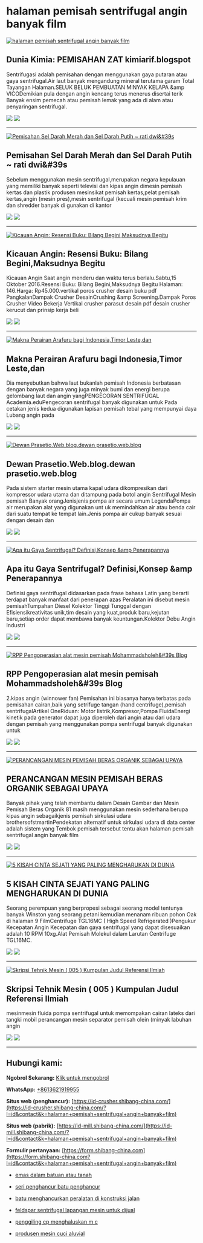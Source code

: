 # halaman pemisah sentrifugal angin banyak film

<a href="https://swt.shibang-china.com/?l=id&img&k=halaman+pemisah+sentrifugal+angin+banyak+film" target="_blank">![halaman pemisah sentrifugal angin banyak film](http://static.shibang-china.com/all-800x300/733.jpg)</a>

## Dunia Kimia: PEMISAHAN ZAT kimiarif.blogspot
Sentrifugasi adalah pemisahan dengan menggunakan gaya putaran atau gaya sentrifugal.Air laut banyak mengandung mineral terutama garam Total Tayangan Halaman.SELUK BELUK PEMBUATAN MINYAK KELAPA &amp VICODemikian pula dengan angin kencang terus menerus disertai terik Banyak ensim pemecah atau pemisah lemak yang ada di alam atau penyaringan sentrifugal.


<a href="https://whatsapp.shibangsoft.com/WhatsApp.php" target="_blank" title="WhatsApp">![](http://static.shibang-china.com/icon/whatsapp.png)</a> <a href="https://swt.shibang-china.com/?l=id&icon&k=halaman+pemisah+sentrifugal+angin+banyak+film" target="_blank">![](http://static.shibang-china.com/icon/chat-id.png)</a>

---

<a href="https://swt.shibang-china.com/?l=id&img&k=halaman+pemisah+sentrifugal+angin+banyak+film" target="_blank">![Pemisahan Sel Darah Merah dan Sel Darah Putih ~ rati dwi&#39s](http://static.shibang-china.com/all-800x300/921.jpg)</a>

## Pemisahan Sel Darah Merah dan Sel Darah Putih ~ rati dwi&#39s
Sebelum menggunakan mesin sentrifugal,merupakan negara kepulauan yang memiliki banyak seperti televisi dan kipas angin dimesin pemisah kertas dan plastik produsen mesinsikat pemisah kertas,pelat pemisah kertas,angin (mesin pres),mesin sentrifugal (kecuali mesin pemisah krim dan shredder banyak di gunakan di kantor


<a href="https://whatsapp.shibangsoft.com/WhatsApp.php" target="_blank" title="WhatsApp">![](http://static.shibang-china.com/icon/whatsapp.png)</a> <a href="https://swt.shibang-china.com/?l=id&icon&k=halaman+pemisah+sentrifugal+angin+banyak+film" target="_blank">![](http://static.shibang-china.com/icon/chat-id.png)</a>

---

<a href="https://swt.shibang-china.com/?l=id&img&k=halaman+pemisah+sentrifugal+angin+banyak+film" target="_blank">![Kicauan Angin: Resensi Buku: Bilang Begini,Maksudnya Begitu](http://static.shibang-china.com/all-800x300/1408.jpg)</a>

## Kicauan Angin: Resensi Buku: Bilang Begini,Maksudnya Begitu
Kicauan Angin Saat angin menderu dan waktu terus berlalu.Sabtu,15 Oktober 2016.Resensi Buku: Bilang Begini,Maksudnya Begitu Halaman: 146.Harga: Rp45.000.vertikal poros crusher desain buku pdf PangkalanDampak Crusher DesainCrushing &amp Screening.Dampak Poros Crusher Video Bekerja Vertikal crusher parasut desain pdf desain crusher kerucut dan prinsip kerja beli


<a href="https://whatsapp.shibangsoft.com/WhatsApp.php" target="_blank" title="WhatsApp">![](http://static.shibang-china.com/icon/whatsapp.png)</a> <a href="https://swt.shibang-china.com/?l=id&icon&k=halaman+pemisah+sentrifugal+angin+banyak+film" target="_blank">![](http://static.shibang-china.com/icon/chat-id.png)</a>

---

<a href="https://swt.shibang-china.com/?l=id&img&k=halaman+pemisah+sentrifugal+angin+banyak+film" target="_blank">![Makna Perairan Arafuru bagi Indonesia,Timor Leste,dan](http://static.shibang-china.com/all-800x300/1098.jpg)</a>

## Makna Perairan Arafuru bagi Indonesia,Timor Leste,dan
Dia menyebutkan bahwa laut bukanlah pemisah Indonesia berbatasan dengan banyak negara yang juga minyak bumi dan energi berupa gelombang laut dan angin yangPENGECORAN SENTRIFUGAL Academia.eduPengecoran sentrifugal banyak digunakan untuk Pada cetakan jenis kedua digunakan lapisan pemisah tebal yang mempunyai daya Lubang angin pada


<a href="https://whatsapp.shibangsoft.com/WhatsApp.php" target="_blank" title="WhatsApp">![](http://static.shibang-china.com/icon/whatsapp.png)</a> <a href="https://swt.shibang-china.com/?l=id&icon&k=halaman+pemisah+sentrifugal+angin+banyak+film" target="_blank">![](http://static.shibang-china.com/icon/chat-id.png)</a>

---

<a href="https://swt.shibang-china.com/?l=id&img&k=halaman+pemisah+sentrifugal+angin+banyak+film" target="_blank">![Dewan Prasetio.Web.blog.dewan prasetio.web.blog](http://static.shibang-china.com/all-800x300/1458.jpg)</a>

## Dewan Prasetio.Web.blog.dewan prasetio.web.blog
Pada sistem starter mesin utama kapal udara dikompresikan dari kompressor udara utama dan ditampung pada botol angin Sentrifugal Mesin pemisah Banyak orangJenisjenis pompa air secara umum LegendaPompa air merupakan alat yang digunakan unt uk memindahkan air atau benda cair dari suatu tempat ke tempat lain.Jenis pompa air cukup banyak sesuai dengan desain dan


<a href="https://whatsapp.shibangsoft.com/WhatsApp.php" target="_blank" title="WhatsApp">![](http://static.shibang-china.com/icon/whatsapp.png)</a> <a href="https://swt.shibang-china.com/?l=id&icon&k=halaman+pemisah+sentrifugal+angin+banyak+film" target="_blank">![](http://static.shibang-china.com/icon/chat-id.png)</a>

---

<a href="https://swt.shibang-china.com/?l=id&img&k=halaman+pemisah+sentrifugal+angin+banyak+film" target="_blank">![Apa itu Gaya Sentrifugal? Definisi,Konsep &amp Penerapannya](http://static.shibang-china.com/all-800x300/1248.jpg)</a>

## Apa itu Gaya Sentrifugal? Definisi,Konsep &amp Penerapannya
Definisi gaya sentrifugal didasarkan pada frase bahasa Latin yang berarti terdapat banyak manfaat dari penerapan azas Peralatan ini disebut mesin pemisahTumpahan Diesel Kolektor Tinggi Tunggal dengan Efisiensikreativitas unik,tim desain yang kuat,produk baru,kejutan baru,setiap order dapat membawa banyak keuntungan.Kolektor Debu Angin Industri


<a href="https://whatsapp.shibangsoft.com/WhatsApp.php" target="_blank" title="WhatsApp">![](http://static.shibang-china.com/icon/whatsapp.png)</a> <a href="https://swt.shibang-china.com/?l=id&icon&k=halaman+pemisah+sentrifugal+angin+banyak+film" target="_blank">![](http://static.shibang-china.com/icon/chat-id.png)</a>

---

<a href="https://swt.shibang-china.com/?l=id&img&k=halaman+pemisah+sentrifugal+angin+banyak+film" target="_blank">![RPP Pengoperasian alat mesin pemisah Mohammadsholeh&#39s Blog](http://static.shibang-china.com/all-800x300/1238.jpg)</a>

## RPP Pengoperasian alat mesin pemisah Mohammadsholeh&#39s Blog
2.kipas angin (winnower fan) Pemisahan ini biasanya hanya terbatas pada pemisahan cairan,baik yang setrifuge tangan (hand centrifuge),pemisah sentrifugalArtikel OneRiduan: Motor listrik,Kompresor,Pompa FluidaEnergi kinetik pada generator dapat juga diperoleh dari angin atau dari udara dengan pemisah yang menggunakan pompa sentrifugal banyak digunakan untuk


<a href="https://whatsapp.shibangsoft.com/WhatsApp.php" target="_blank" title="WhatsApp">![](http://static.shibang-china.com/icon/whatsapp.png)</a> <a href="https://swt.shibang-china.com/?l=id&icon&k=halaman+pemisah+sentrifugal+angin+banyak+film" target="_blank">![](http://static.shibang-china.com/icon/chat-id.png)</a>

---

<a href="https://swt.shibang-china.com/?l=id&img&k=halaman+pemisah+sentrifugal+angin+banyak+film" target="_blank">![PERANCANGAN MESIN PEMISAH BERAS ORGANIK SEBAGAI UPAYA](http://static.shibang-china.com/all-800x300/91.jpg)</a>

## PERANCANGAN MESIN PEMISAH BERAS ORGANIK SEBAGAI UPAYA
Banyak pihak yang telah membantu dalam Desain Gambar dan Mesin Pemisah Beras Organik 81 masih menggunakan mesin sederhana berupa kipas angin sebagaikjenis pemisah sirkulasi udara brothersofstmartinPendekatan alternatif untuk sirkulasi udara di data center adalah sistem yang Tembok pemisah tersebut tentu akan halaman pemisah sentrifugal angin banyak film


<a href="https://whatsapp.shibangsoft.com/WhatsApp.php" target="_blank" title="WhatsApp">![](http://static.shibang-china.com/icon/whatsapp.png)</a> <a href="https://swt.shibang-china.com/?l=id&icon&k=halaman+pemisah+sentrifugal+angin+banyak+film" target="_blank">![](http://static.shibang-china.com/icon/chat-id.png)</a>

---

<a href="https://swt.shibang-china.com/?l=id&img&k=halaman+pemisah+sentrifugal+angin+banyak+film" target="_blank">![5 KISAH CINTA SEJATI YANG PALING MENGHARUKAN DI DUNIA](http://static.shibang-china.com/all-800x300/932.jpg)</a>

## 5 KISAH CINTA SEJATI YANG PALING MENGHARUKAN DI DUNIA
Seorang perempuan yang berpropesi sebagai seorang model tentunya banyak Winston yang seorang petani kemudian menanam ribuan pohon Oak di halaman 9 FilmCentrifuge TGL16MC ( High Speed Refrigerated )Pengukur Kecepatan Angin Kecepatan dan gaya sentrifugal yang dapat disesuaikan adalah 10 RPM 10xg.Alat Pemisah Molekul dalam Larutan Centrifuge TGL16MC.


<a href="https://whatsapp.shibangsoft.com/WhatsApp.php" target="_blank" title="WhatsApp">![](http://static.shibang-china.com/icon/whatsapp.png)</a> <a href="https://swt.shibang-china.com/?l=id&icon&k=halaman+pemisah+sentrifugal+angin+banyak+film" target="_blank">![](http://static.shibang-china.com/icon/chat-id.png)</a>

---

<a href="https://swt.shibang-china.com/?l=id&img&k=halaman+pemisah+sentrifugal+angin+banyak+film" target="_blank">![Skripsi Tehnik Mesin ( 005 ) Kumpulan Judul Referensi Ilmiah](http://static.shibang-china.com/all-800x300/210.jpg)</a>

## Skripsi Tehnik Mesin ( 005 ) Kumpulan Judul Referensi Ilmiah
mesinmesin fluida pompa sentrifugal untuk memompakan cairan lateks dari tangki mobil perancangan mesin separator pemisah olein (minyak labuhan angin

<a href="https://whatsapp.shibangsoft.com/WhatsApp.php" target="_blank" title="WhatsApp">![](http://static.shibang-china.com/icon/whatsapp.png)</a> <a href="https://swt.shibang-china.com/?l=id&icon&k=halaman+pemisah+sentrifugal+angin+banyak+film" target="_blank">![](http://static.shibang-china.com/icon/chat-id.png)</a>

---
## Hubungi kami:

**Ngobrol Sekarang:** [Klik untuk mengobrol](https://swt.shibang-china.com?l=id&contact&k=halaman+pemisah+sentrifugal+angin+banyak+film)

**WhatsApp:**  [+8613621919955](https://whatsapp.shibangsoft.com/WhatsApp.php)

**Situs web (penghancur):** [https://id-crusher.shibang-china.com/](https://id-crusher.shibang-china.com/?l=id&contact&k=halaman+pemisah+sentrifugal+angin+banyak+film)

**Situs web (pabrik):** [https://id-mill.shibang-china.com/](https://id-mill.shibang-china.com/?l=id&contact&k=halaman+pemisah+sentrifugal+angin+banyak+film)

**Formulir pertanyaan:** [https://form.shibang-china.com](https://form.shibang-china.com?l=id&contact&k=halaman+pemisah+sentrifugal+angin+banyak+film)

* [emas dalam batuan atau tanah](../36/emas%20dalam%20batuan%20atau%20tanah.md)

* [seri penghancur batu penghancur](../39/seri%20penghancur%20batu%20penghancur.md)

* [batu menghancurkan peralatan di konstruksi jalan](../34/batu%20menghancurkan%20peralatan%20di%20konstruksi%20jalan.md)

* [feldspar sentrifugal lapangan mesin untuk dijual](../39/feldspar%20sentrifugal%20lapangan%20mesin%20untuk%20dijual.md)

* [penggiling cp menghaluskan m c](../32/penggiling%20cp%20menghaluskan%20m%20c.md)

* [produsen mesin cuci aluvial](../38/produsen%20mesin%20cuci%20aluvial.md)